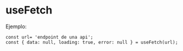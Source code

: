 # useFetch

Ejemplo:
```
const url= 'endpoint de una api';
const { data: null, loading: true, error: null } = useFetch(url);
```


